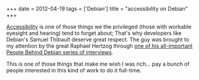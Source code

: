 +++
date = 2012-04-19
tags = ['Debian']
title = "accessibility on Debian"
+++

[Accessibility] is one of those things we the privileged (those with
workable eyesight and hearing) tend to forget about; That\'s why
developers like Debian\'s Samuel Thibault deserve great respect. The guy
was brought to my attention by the great Raphael Hertzog through [one of
his all-important People Behind Debian series of interviews].

This is one of those things that make me wish I was rich\... pay a bunch
of people interested in this kind of work to do it full-time.

  [Accessibility]: http://en.wikipedia.org/wiki/Assistive_technology#Software
  [one of his all-important People Behind Debian series of interviews]: http://raphaelhertzog.com/2012/04/19/people-behind-debian-samuel-thibault-working-on-accessibility-and-the-hurd/
